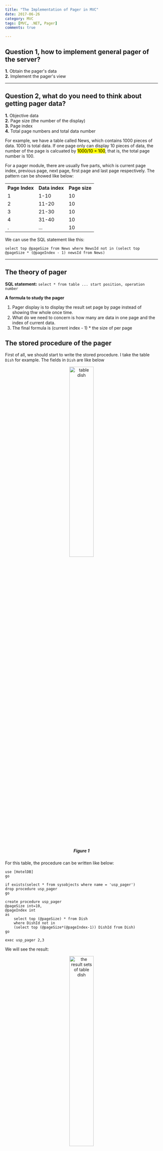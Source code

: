 ```yaml
---
title: "The Implementation of Pager in MVC"
date: 2017-06-26
category: MVC
tags: [MVC, .NET, Pager]
comments: true

---
```


## Question 1, how to implement general pager of the server?

**1.** Obtain the pager's data  
**2.** Implement the pager's view  

  
***

## Question 2, what do you need to think about getting pager data?

**1.** Objective data  
**2.** Page size (the number of the display)  
**3.** Page index  
**4.** Total page numbers and total data number  


For example, we have a table called News, which contains 1000 pieces of data. 1000 is total data. If one page only can display 10 pieces of data, the number of the page is calcuated by <mark>1000/10 = 100</mark>, that is, the total page number is 100.  

For a pager module, there are usually five parts, which is current page index, previous page, next page, first page and last page respectively. The pattern can be showed like below:  


<table class="table">
    <tr>
        <th>Page Index</th>
        <th>Data index</th>
        <th>Page size</th>
    </tr>
    <tr>
        <td>1</td>
        <td>1-10</td>
        <td>10</td>
    </tr>
    <tr>
        <td>2</td>
        <td>11-20</td>
        <td>10</td>
    </tr>
    <tr>
        <td>3</td>
        <td>21-30</td>
        <td>10</td>
    </tr>
    <tr>
        <td>4</td>
        <td>31-40</td>
        <td>10</td>
    </tr>
    <tr>
        <td>.</td>
        <td>...</td>
        <td>10</td>
    </tr>
</table>


We can use the SQL statement like this:  

`select top @pageSize from News where NewsId not in (select top @pageSize * (@pageIndex - 1) newsId from News)`  

***

## The theory of pager

**SQL statement:** `select * from table ... start position, operation number`  
 
  
**A formula to study the pager**  

1. Pager display is to display the result set page by page instead of showing thw whole once time.    
2. What do we need to concern is how many are data in one page and the index of current data.   
3. The final formula is (current index - 1) * the size of per page  

## The stored procedure of the pager

First of all, we should start to write the stored procedure. I take the table `Dish` for example. The fields in `Dish` are like below  

<p align="center">
<img src="/images/post/20170626001.png" alt="table dish" width="40%"  /><br/>
<center><h5><b>Figure 1</b></h5></center>
</p>

For this table, the procedure can be written like below:  
    
    use [HotelDB]
    go
    
    if exists(select * from sysobjects where name = 'usp_pager')
    drop procedure usp_pager
    go
    
    create procedure usp_pager
    @pageSize int=10,
    @pageIndex int
    as 
        select top (@pageSize) * from Dish 
        where DishId not in 
        (select top (@pageSize*(@pageIndex-1)) DishId from Dish)
    go
    
    exec usp_pager 2,3

We will see the result:  

<p align="center">
<img src="/images/post/20170626002.png" alt="the result sets of table dish" width="40%"  /><br/>
<center><h5><b>Figure 2</b></h5></center>
</p>

But this procedure is only suitable for table `Dish`. If we have many different tables which are required to page, do we need to write different pager procedure? Absolutely no. So we need to modify the procedure above to make it be a public store procedure. In other words, in our cases, we need to query the dishes according to the dish category, so we also need to join table `DishCategory` to finish the query.  
  
    use [HotelDB]
    go
        
    if exists(select * from sysobjects where name = 'usp_pager')
    drop procedure usp_pager
    go
        
    create procedure usp_pager
    @pageSize int=10,
    @pageIndex int,
    @tableName nvarchar(100),
    @id nvarchar(100),
    @innerjoin nvarchar(300),
    @where nvarchar(800),
    @fkid nvarchar(100),
    @totalCount int output
    as 
        declare @sqlSelect nvarchar(2000)
        declare @sqlGetCount nvarchar(2000)
    
    
        set @sqlSelect = 'select top ('+ str(@pageSize)+')  *  from    '+
        @tableName + ' '+ @innerjoin +
        ' where '+ @id+ ' not in '+
        ' (select top (' + str((@pageSize*(@pageIndex-1))) +') '+ @id + 
        '       from    ' + @tableName +' where 1=1 '+@where + @fkid+') ' + @where + @fkid
    
        set @sqlGetCount = 'select  @totalCount = count(*) from '+ @tableName + 
        ' where 1=1 '+@where+@fkid
    
        exec (@sqlSelect)
        exec SP_EXECUTESQL @sqlGetCount,
            N'@totalCount int output',
            @totalCount output
    go

The statement below can be used for testing.  
    
    declare @totalCount int
    exec usp_pager 2,2,'Dish','DishId',
    ' inner join DishCategory on Dish.CategoryId = DishCategory.CategoryId  ',
     ' and Dish.CategoryId =', '1', @totalCount output
    select totalCount = @totalCount

The result is  

<p align="center">
<img src="/images/post/20170626003.png" alt="the result sets of table dish" width="70%"  /><br/>
<center><h5><b>Figure 3</b></h5></center>
</p>
 

***

## The implementation of MVC pager

In this part, what I will do is only to attach the code below. I will choose some of them to explain. Before I start, I should declare that I implement the MVC pager based on a [MvcPager DLL](http://www.webdiyer.com/mvcpager/). If you want to reuse my codes, you need to download this DLL and add it into reference.  

**SQLHelper.cs**  


    /// <summary>
    /// 执行Sql 命令
    /// </summary>
    /// <param name="connectionString">连接字符串</param>
    /// <param name="commandType">命令类型</param>
    /// <param name="commandText">sql语句/参数化sql语句/存储过程名</param>
    /// <param name="commandParameters">参数</param>
    /// <returns>DataSet 对象</returns>
    public static DataSet ExecuteDataset(CommandType commandType, string commandText, params SqlParameter[] commandParameters)
    {
        using (SqlConnection conn = new SqlConnection(connString))
        {

            SqlCommand cmd = new SqlCommand();

            PrepareCommand(cmd, commandType, conn, commandText, commandParameters);
            using (SqlDataAdapter da = new SqlDataAdapter(cmd))
            {
                DataSet ds = new DataSet();

                da.Fill(ds);

                return ds;
            }
        }
    }

    /// <summary>
    /// 设置一个等待执行的SqlCommand对象
    /// </summary>
    /// <param name="cmd">SqlCommand 对象，不允许空对象</param>
    /// <param name="conn">SqlConnection 对象，不允许空对象</param>
    /// <param name="commandText">Sql 语句</param>
    /// <param name="cmdParms">SqlParameters  对象,允许为空对象</param>
    private static void PrepareCommand(SqlCommand cmd, CommandType commandType, SqlConnection conn, string commandText, SqlParameter[] cmdParms)
    {
        //打开连接
        if (conn.State != ConnectionState.Open)
            conn.Open();

        //设置SqlCommand对象
        cmd.Connection = conn;
        cmd.CommandText = commandText;
        cmd.CommandType = commandType;

        if (cmdParms != null)
        {
            foreach (SqlParameter parm in cmdParms)
                cmd.Parameters.Add(parm);
        }
    }

I will explain why I use `DataSet` as the type of return sets.  

**Common.cs in DAL**  

    public static DataSet GetList(int PageSize, int CurrentCount, string TableName, string where, string Order,
        out int TotalCount)
    {
        SqlParameter[] param =
        {
            new SqlParameter("@pageSize", PageSize),
            new SqlParameter("@CurrentCount", CurrentCount),
            new SqlParameter("@TableName", TableName),
            new SqlParameter("@where", where),
            new SqlParameter("@Order", Order),
            new SqlParameter("@TotalCount", SqlDbType.Int, 4)
        };
        param[5].Direction = ParameterDirection.Output;
        DataSet ds = SQLHelper.ExecuteDataset(CommandType.StoredProcedure, "usp_pager", param);
        TotalCount = Convert.ToInt32(param[5].Value);
        return ds;
    }

This is a common class, which is used for some common operation. For example, the pager can be applied in different tables. So one common method can make the task simple and easy.    

**DishService.cs in DAL**  

    public List<Dish> GetDishInfo(string categoryId, int pageSize, int pageIndex, out int totalCount)
    {
        string tableName = " Dish ";
        string id = " DishId ";
        string innerjoin = " inner join DishCategory on Dish.CategoryId = DishCategory.CategoryId ";
        string where = " and Dish.CategoryId = ";
        string fkid = categoryId;

        DataSet ds = Common.GetList(pageSize, pageIndex, tableName, id, innerjoin, where, fkid, out totalCount);
        List<Dish> objDishes = new List<Dish>();
        if (ds!=null && ds.Tables.Count > 0)
        {
            foreach (DataRow dr in ds.Tables[0].Rows)
            {
                objDishes.Add(new Dish()
                {
                    CategoryId = Convert.ToInt32(categoryId),
                    CategoryName = dr["CategoryName"].ToString(),
                    DishId = Convert.ToInt32(dr["DishId"]),
                    DishImage = dr["DishImg"].ToString(),
                    DishName = dr["DishName"].ToString(),
                    UnitPrice = Convert.ToDouble(dr["UnitPrice"])
                });
            }
        }

        return objDishes;
    }
    
In this part, there are two important result sets, `objDishes` and `totalCount`. That's what I said before. We should use `Dataset` as the type of result sets.  

    
**DishManager.cs in BLL**  

    public List<Dish> GetDishInfo(string categoryId, int pageSize, int pageIndex, out int totalCount)
    {
        return objDishService.GetDishInfo(categoryId, pageSize, pageIndex, out totalCount);
    }
  
  
**Common.cs in Models**  
   
    using Models;
    using Webdiyer.WebControls.Mvc;
    
    namespace HotelPro.Models
    {
        public class Common
        {
            public PagedList<Dish> Dishes { get; set; }
        }
    }
     
Maybe you will feel wired about this part. The reason why I use it is because the imported DLL I mentioned before. The DLL defines a type called `PagedList<T>`, which is used for iterating the sets in the html to fit the controls.  

**DishesManage.cshtml**  
    
    @using System.Web.UI.WebControls
    @using BLL
    @using Models
    @using Webdiyer.WebControls.Mvc
    @model HotelPro.Models.Common
    
    @{
        ViewBag.Title = "菜单管理";
        Layout = "~/Areas/HotelAdmin/Views/Shared/AdminLayout.cshtml";
    }
    
    @{
        //下拉框表初始化
        List<DishCategory> objDishCategories = new DishManager().GetDishCategories();
        int categoryId = Convert.ToInt32(Request.QueryString["categoryId"]);
        SelectList list = new SelectList(objDishCategories, "CategoryId", "CategoryName", Request.QueryString["categoryId"] != null ? objDishCategories[categoryId - 1].CategoryId : objDishCategories[0].CategoryId);
        
    }
    <div class="add-dishes">   
        @using (@Html.BeginForm("DoDishQuery", "Dishes", FormMethod.Get))
        {
            <div>
                <span>菜品分类: @Html.DropDownList("CategoryId", list, new {@class = "droplist-dish", name="categoryId"})</span>
                <span><input class="submit" type="submit" value="提交查询" id="add"/></span>
            </div>
        }
        
        @{
            if (Model.Dishes != null)
            {
                foreach (var item in Model.Dishes)
                {
                    <div class="dish-card">
                        <div class="dish-display">
                            <img class="dish-img" id="DishImage" src="~/Images/default.png"/>
                        </div>
                        <div class="dish-display">
                            <div class="dish-attr">
                                菜品名称: @item.DishName
                            </div>
                            <div class="dish-attr">
                                菜品分类: @item.CategoryName
                            </div>
                            <div class="dish-attr">
                                菜品价格:￥@item.UnitPrice
                            </div>
                            <div class="dish-attr">
                                <a href="/Dishes/DishesModify" id="dish-modify" >修改</a>
                                <a href="/Dishes/DishesDelete" id="dish-delete" >删除</a>
                            </div>
                        </div>
                    </div>
                }
            }
        }
       
        <div class="pager">
            @Html.Pager(Model.Dishes, new PagerOptions
            {
                PageIndexParameterName = "index",
                ShowPageIndexBox = true,
                FirstPageText = "首页",
                PrevPageText = "上一页",
                NextPageText = "下一页",
                LastPageText = "末页"
            })
            @Html.Raw("共:") @Model.Dishes.TotalPageCount @Html.Raw("页,")
            @Model.Dishes.CurrentPageIndex @Html.Raw("/") @Model.Dishes.TotalPageCount @Html.Raw("页")    
        </div>
    </div>

We should notice that this razor view is a strongly-typed view and the model of this view is the previous class `Common`. What is the most important code in this html is `@Html.Pager(Model.Dishes, new PagerOptions`, the parameter of `PageIndexParameterName` is `index`, which is not fixed, but it should be the same with the input parameter in the action method in Controller.  

**DishesController.cs**  
    
    public ActionResult DoDishQuery(string categoryId, int? index=1)
    {
        if (string.IsNullOrEmpty(categoryId))
        {
            categoryId = "1";
        }
        int pageSize = 2;
        int pageIndex = index ?? 1;
        int totalCount = 0;
        PagedList<Dish> objList =
            new DishManager().GetDishInfo(categoryId, pageSize, pageIndex, out totalCount)
                .AsQueryable()
                .ToPagedList(pageIndex, pageSize);
    
        objList.TotalItemCount = totalCount;
        objList.CurrentPageIndex = pageIndex;
    
        Common info = new Common();
        info.Dishes = objList;
    
        return View("DishesManage", info);
    }

So far, we implemented this mvc pager. We can see the result like  


<p align="center">
<img src="/images/post/20170626004.png" alt="the result sets of table dish" width="40%"  /><br/>
<center><h5><b>Figure 4</b></h5></center>
</p>



<p align="center">
<img src="/images/post/20170626005.png" alt="the result sets of table dish" width="70%"  /><br/>
<center><h5><b>Figure 5</b></h5></center>
</p>

Because I do not have enough data, so I set the page size is 2, that is, only two item are showed in result pages. We can see that the result is correct. I did not attach the css file here. It is not a big deal. What we learnt is the logic and implementation of the mvc pager.  


***

Hope that it can help you.  

